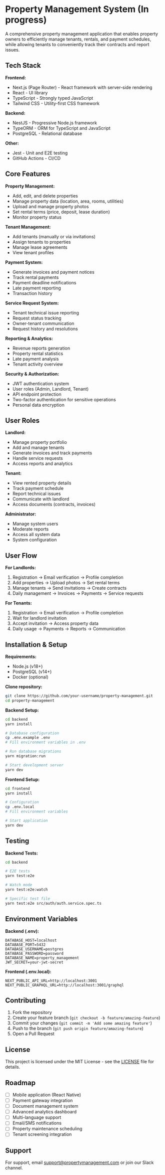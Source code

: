 # Property Management System (In progress)

A comprehensive property management application that enables property owners to efficiently manage tenants, rentals, and payment schedules, while allowing tenants to conveniently track their contracts and report issues.

## Tech Stack

**Frontend:**
- Next.js (Page Router) - React framework with server-side rendering
- React - UI library
- TypeScript - Strongly typed JavaScript
- Tailwind CSS - Utility-first CSS framework

**Backend:**
- NestJS - Progressive Node.js framework
- TypeORM - ORM for TypeScript and JavaScript
- PostgreSQL - Relational database

**Other:**
- Jest - Unit and E2E testing
- GitHub Actions - CI/CD

## Core Features

**Property Management:**
- Add, edit, and delete properties
- Manage property data (location, area, rooms, utilities)
- Upload and manage property photos
- Set rental terms (price, deposit, lease duration)
- Monitor property status

**Tenant Management:**
- Add tenants (manually or via invitations)
- Assign tenants to properties
- Manage lease agreements
- View tenant profiles

**Payment System:**
- Generate invoices and payment notices
- Track rental payments
- Payment deadline notifications
- Late payment reporting
- Transaction history

**Service Request System:**
- Tenant technical issue reporting
- Request status tracking
- Owner-tenant communication
- Request history and resolutions

**Reporting & Analytics:**
- Revenue reports generation
- Property rental statistics
- Late payment analysis
- Tenant activity overview

**Security & Authorization:**
- JWT authentication system
- User roles (Admin, Landlord, Tenant)
- API endpoint protection
- Two-factor authentication for sensitive operations
- Personal data encryption

## User Roles

**Landlord:**
- Manage property portfolio
- Add and manage tenants
- Generate invoices and track payments
- Handle service requests
- Access reports and analytics

**Tenant:**
- View rented property details
- Track payment schedule
- Report technical issues
- Communicate with landlord
- Access documents (contracts, invoices)

**Administrator:**
- Manage system users
- Moderate reports
- Access all system data
- System configuration

## User Flow

**For Landlords:**
1. Registration → Email verification → Profile completion
2. Add properties → Upload photos → Set rental terms
3. Manage tenants → Send invitations → Create contracts
4. Daily management → Invoices → Payments → Service requests

**For Tenants:**
1. Registration → Email verification → Profile completion
2. Wait for landlord invitation
3. Accept invitation → Access property data
4. Daily usage → Payments → Reports → Communication

## Installation & Setup

**Requirements:**
- Node.js (v18+)
- PostgreSQL (v14+)
- Docker (optional)

**Clone repository:**
```bash
git clone https://github.com/your-username/property-management.git
cd property-management
```

**Backend Setup:**
```bash
cd backend
yarn install

# Database configuration
cp .env.example .env
# Fill environment variables in .env

# Run database migrations
yarn migration:run

# Start development server
yarn dev
```

**Frontend Setup:**
```bash
cd frontend
yarn install

# Configuration
cp .env.local
# Fill environment variables

# Start application
yarn dev
```


## Testing

**Backend Tests:**
```bash
cd backend

# E2E tests
yarn test:e2e

# Watch mode
yarn test:e2e:watch

# Specific test file
yarn test:e2e src/auth/auth.service.spec.ts
```


## Environment Variables

**Backend (.env):**
```
DATABASE_HOST=localhost
DATABASE_PORT=5432
DATABASE_USERNAME=postgres
DATABASE_PASSWORD=password
DATABASE_NAME=property_management
JWT_SECRET=your-jwt-secret
```

**Frontend (.env.local):**
```
NEXT_PUBLIC_API_URL=http://localhost:3001
NEXT_PUBLIC_GRAPHQL_URL=http://localhost:3001/graphql
```

## Contributing

1. Fork the repository
2. Create your feature branch (`git checkout -b feature/amazing-feature`)
3. Commit your changes (`git commit -m 'Add some amazing feature'`)
4. Push to the branch (`git push origin feature/amazing-feature`)
5. Open a Pull Request

## License

This project is licensed under the MIT License - see the [LICENSE](LICENSE) file for details.

## Roadmap

- [ ] Mobile application (React Native)
- [ ] Payment gateway integration
- [ ] Document management system
- [ ] Advanced analytics dashboard
- [ ] Multi-language support
- [ ] Email/SMS notifications
- [ ] Property maintenance scheduling
- [ ] Tenant screening integration

## Support

For support, email support@propertymanagement.com or join our Slack channel.
